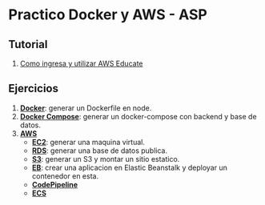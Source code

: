 # Practico Docker y AWS - ASP


## **Tutorial**

1. [Como ingresa y utilizar AWS Educate](/AWS-EDUCATE.md)

## **Ejercicios**

1. [**Docker**](/Docker/README.md): generar un Dockerfile en node.
2. [**Docker Compose**](/Docker%20Compose/README.md): generar un docker-compose con backend y base de datos.
3. [**AWS**](/AWS/README.md)
   - [**EC2**](/AWS/1.%20EC2/README.md): generar una maquina virtual.
   - [**RDS**](/AWS/2.%20RDS/README.md): generar una base de datos publica.
   - [**S3**](/AWS/3.%20S3/README.md): generar un S3 y montar un sitio estatico.
   - [**EB**](/AWS/4.%20EB/README.md): crear una aplicacion en Elastic Beanstalk y deployar un contenedor en esta.
   - [**CodePipeline**](/AWS/5.%20CodePipeline/README.md)
   - [**ECS**](/AWS/6.%20ECS/Workshop_%20Docker_ECS.pdf)
